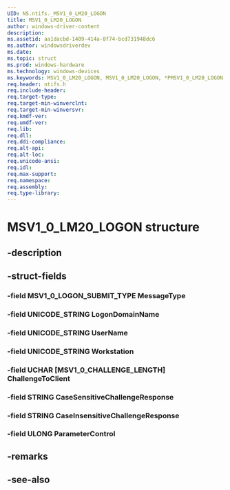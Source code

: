 ```yaml
---
UID: NS.ntifs._MSV1_0_LM20_LOGON
title: MSV1_0_LM20_LOGON
author: windows-driver-content
description: 
ms.assetid: aa1dacbd-1409-414a-8f74-bcd731948dc6
ms.author: windowsdriverdev
ms.date: 
ms.topic: struct
ms.prod: windows-hardware
ms.technology: windows-devices
ms.keywords: MSV1_0_LM20_LOGON, MSV1_0_LM20_LOGON, *PMSV1_0_LM20_LOGON
req.header: ntifs.h
req.include-header:
req.target-type:
req.target-min-winverclnt:
req.target-min-winversvr:
req.kmdf-ver:
req.umdf-ver:
req.lib:
req.dll:
req.ddi-compliance:
req.alt-api:
req.alt-loc:
req.unicode-ansi:
req.idl:
req.max-support:
req.namespace:
req.assembly:
req.type-library:
---
```


# MSV1_0_LM20_LOGON structure

## -description



## -struct-fields

### -field MSV1_0_LOGON_SUBMIT_TYPE MessageType			
 	
### -field UNICODE_STRING LogonDomainName			
 	
### -field UNICODE_STRING UserName			
 	
### -field UNICODE_STRING Workstation			
 	
### -field UCHAR [MSV1_0_CHALLENGE_LENGTH] ChallengeToClient			
 	
### -field STRING CaseSensitiveChallengeResponse			
 	
### -field STRING CaseInsensitiveChallengeResponse			
 	
### -field ULONG ParameterControl			
 	
## -remarks

## -see-also